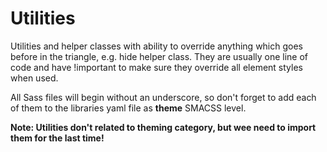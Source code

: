 # Utilities

Utilities and helper classes with ability to override anything which goes
before in the triangle, e.g. hide helper class.
They are usually one line of code and have !important to make sure they
override all element styles when used.

All Sass files will begin without an underscore, so don't forget to add each
of them to the libraries yaml file as **theme** SMACSS level.

__Note: Utilities don't related to theming category, but wee need to import
them for the last time!__
